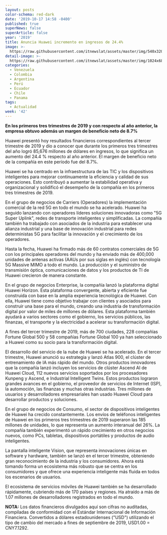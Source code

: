```yaml
---
layout: posts
color-schema: red-dark
date: '2019-10-17 14:58 -0400'
published: true
superNews: false
superArticle: false
year: '2019'
title: Anuncia Huawei incremento en ingresos de 24.4%
image: >-
  https://raw.githubusercontent.com/itnewslat/assets/master/img/540x320/Huawei-Square-p.jpg
detail-image: >-
  https://raw.githubusercontent.com/itnewslat/assets/master/img/1024x680/Huawei-Square-g.jpg
categories:
  - Venezuela
  - Colombia
  - Argentina
  - Perú
  - Ecuador
  - Chile
  - Panama
tags:
  - Actualidad
week: '42'
---
```

**En los primeros tres trimestres de 2019 y con respecto al año anterior, la empresa obtuvo además un margen de beneficio neto de 8.7%**

Huawei presentó hoy resultados financieros correspondientes al tercer trimestre de 2019 y dio a conocer que durante los primeros tres trimestres del año logró 85,676 millones de dólares en ingresos, lo que significa un aumento del 24.4 % respecto al año anterior. El margen de beneficio neto de la compañía en este período fue del 8.7%.

Huawei se ha centrado en la infraestructura de las TIC y los dispositivos inteligentes para mejorar continuamente la eficiencia y calidad de sus operaciones. Esto contribuyó a aumentar la estabilidad operativa y organizacional y solidificó el desempeño de la compañía en los primeros tres trimestres de 2019.

En el grupo de negocios de Carriers (Operadores) la implementación comercial de la red 5G en todo el mundo se ha acelerado. Huawei ha seguido lanzando con operadores líderes soluciones innovadoras como "5G Super Uplink", redes de transporte inteligentes y simplificadas. La compañía también ha trabajado con asociados de la industria para establecer una alianza industrial y una base de innovación industrial para redes deterministas 5G para facilitar la innovación y el crecimiento de los operadores. 

Hasta la fecha, Huawei ha firmado más de 60 contratos comerciales de 5G con los principales operadores del mundo y ha enviado más de 400,000 unidades de antenas activas (AAUs por sus siglas en inglés) con tecnología 5G Massive MIMO a todo el mundo. La producción y el suministro de transmisión óptica, comunicaciones de datos y los productos de TI de Huawei crecieron de manera constante. 

En el grupo de negocios Enterprise, la compañía lanzó la plataforma digital Huawei Horizon. Esta plataforma convergente, abierta y eficiente fue construida con base en la amplia experiencia tecnológica de Huawei. Con ella, Huawei tiene como objetivo trabajar con clientes y asociados para construir una base para el mundo, creando una industria de transformación digital por valor de miles de millones de dólares. Esta plataforma también ayudará a varios sectores como el gobierno, los servicios públicos, las finanzas, el transporte y la electricidad a acelerar su transformación digital.

A fines del tercer trimestre de 2019, más de 700 ciudades, 228 compañías Fortune Global 500 y 58 compañías Fortune Global 100 ya han seleccionado a Huawei como su socio para la transformación digital.

El desarrollo del servicio de la nube de Huawei se ha acelerado. En el tercer trimestre, Huawei anunció su estrategia y lanzó Atlas 900, el clúster de entrenamiento de IA más rápido del mundo. Otros productos innovadores que la compañía lanzó incluyen los servicios de clúster Ascend AI de Huawei Cloud, 112 nuevos servicios soportados por los procesadores Kunpeng y Ascend, e Industrial Intelligent Twins. Estos productos lograron grandes avances en el gobierno, el proveedor de servicios de Internet (ISP), la automoción, las finanzas y muchas otras industrias. Tres millones de usuarios y desarrolladores empresariales han usado Huawei Cloud para desarrollar productos y soluciones.

En el grupo de negocios de Consumo, el sector de dispositivos inteligentes de Huawei ha crecido constantemente. Los envíos de teléfonos inteligentes de Huawei en los primeros tres trimestres de 2019 superaron las 185 millones de unidades, lo que representa un aumento interanual del 26%. La compañía también experimentó un rápido crecimiento en otros negocios nuevos, como PCs, tabletas, dispositivos portátiles y productos de audio inteligentes.

La pantalla inteligente Vision, que representa innovaciones únicas en software y hardware, también se lanzó en el tercer trimestre, obteniendo gran reconocimiento de la industria y los consumidores. Ahora está tomando forma un ecosistema más robusto que se centra en los consumidores y que ofrece una experiencia inteligente más fluida en todos los escenarios de usuarios.

El ecosistema de servicios móviles de Huawei también se ha desarrollado rápidamente, cubriendo más de 170 países y regiones. Ha atraído a más de 1.07 millones de desarrolladores registrados en todo el mundo.

**NOTA:** Los datos financieros divulgados aquí son cifras no auditadas, compiladas de conformidad con el Estándar Internacional de Información Financiera. Convertidos a dólares estadounidenses ("USD") utilizando el tipo de cambio del mercado a fines de septiembre de 2019, USD1.00 = CNY7.1292.